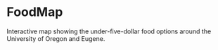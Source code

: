 # FoodMap
Interactive map showing the under-five-dollar food options around the University of Oregon and Eugene.
